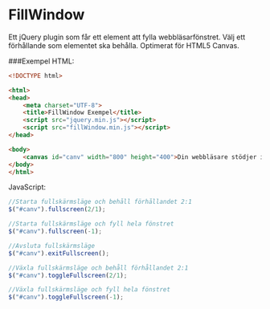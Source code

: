 FillWindow
==========

Ett jQuery plugin som får ett element att fylla webbläsarfönstret. Välj ett förhållande som elementet ska behålla. Optimerat för HTML5 Canvas.

###Exempel
HTML:
```html
<!DOCTYPE html>

<html>
<head>
	<meta charset="UTF-8">
	<title>FillWindow Exempel</title>
	<script src="jquery.min.js"></script>
	<script src="fillWindow.min.js"></script>
</head>

<body>
	<canvas id="canv" width="800" height="400">Din webbläsare stödjer inte Canvas</canvas>
</body>
</html>
```

JavaScript:
```javascript
//Starta fullskärmsläge och behåll förhållandet 2:1
$("#canv").fullscreen(2/1);

//Starta fullskärmsläge och fyll hela fönstret
$("#canv").fullscreen(-1);

//Avsluta fullskärmsläge
$("#canv").exitFullscreen();

//Växla fullskärmsläge och behåll förhållandet 2:1
$("#canv").toggleFullscreen(2/1);

//Växla fullskärmsläge och fyll hela fönstret
$("#canv").toggleFullscreen(-1);
```

